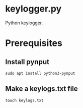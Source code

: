 # keylogger.py

Python keylogger.

# Prerequisites
## Install pynput
``` 
sudo apt install python3-pynput

``` 
## Make a keylogs.txt file

``` 
touch keylogs.txt

``` 
